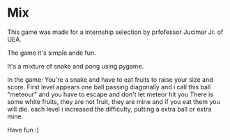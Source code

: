 # Mix

This game was made for a internship selection by prfofessor Jucimar Jr. of UEA.

The game it's simple ande fun.

It's a mixture of snake and pong using pygame.

In the game:
You're a snake and have to eat fruits to raise your size and score.
First level appears one ball passing diagonally and i call this ball "meteour" and you have to escape and don't let meteor hit you
There is some white fruits, they are not fruit, they are mine and if you eat them you will die.
each level i increased the difficulty, putting a extra ball or extra mine.

Have fun :)
